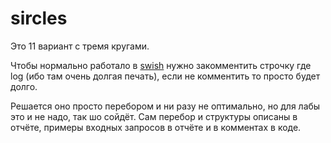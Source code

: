 # sircles

Это 11 вариант с тремя кругами.

Чтобы нормально работало в [swish](https://swish.swi-prolog.org/p/%D0%9B%D0%9E%D0%98%D0%A1%203.pl) нужно закомментить строчку
где log (ибо там очень долгая печать), если не комментить то просто будет долго.

Решается оно просто перебором и ни разу не оптимально, но для лабы это и не надо, так шо сойдёт. Сам перебор и структуры
описаны в отчёте, примеры входных запросов в отчёте и в комментах в коде.
